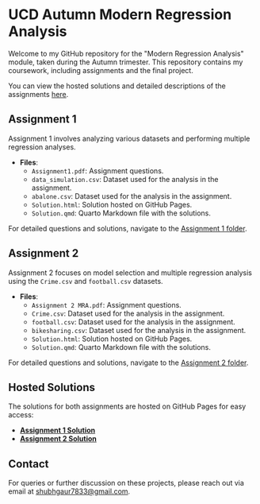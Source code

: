 # UCD Autumn Modern Regression Analysis

Welcome to my GitHub repository for the "Modern Regression Analysis" module, taken during the Autumn trimester. This repository contains my coursework, including assignments and the final project.

You can view the hosted solutions and detailed descriptions of the assignments [here](https://shubhgaur37.github.io/UCD-Autumn-Modern-Regression-Analysis/).

## Assignment 1
Assignment 1 involves analyzing various datasets and performing multiple regression analyses.

- **Files**:
  - `Assignment1.pdf`: Assignment questions.
  - `data_simulation.csv`: Dataset used for the analysis in the assignment.
  - `abalone.csv`: Dataset used for the analysis in the assignment.
  - `Solution.html`: Solution hosted on GitHub Pages.
  - `Solution.qmd`: Quarto Markdown file with the solutions.

For detailed questions and solutions, navigate to the [Assignment 1 folder](Assignment-1).

## Assignment 2
Assignment 2 focuses on model selection and multiple regression analysis using the `Crime.csv` and `football.csv` datasets.

- **Files**:
  - `Assignment 2 MRA.pdf`: Assignment questions.
  - `Crime.csv`: Dataset used for the analysis in the assignment.
  - `football.csv`: Dataset used for the analysis in the assignment.
  - `bikesharing.csv`: Dataset used for the analysis in the assignment.
  - `Solution.html`: Solution hosted on GitHub Pages.
  - `Solution.qmd`: Quarto Markdown file with the solutions.

For detailed questions and solutions, navigate to the [Assignment 2 folder](Assignment-2).

## Hosted Solutions
The solutions for both assignments are hosted on GitHub Pages for easy access:

- **[Assignment 1 Solution](https://shubhgaur37.github.io/UCD-Autumn-Modern-Regression-Analysis/Assignment-1/Solution.html)**
- **[Assignment 2 Solution](https://shubhgaur37.github.io/UCD-Autumn-Modern-Regression-Analysis/Assignment-2/Solution.html)**

## Contact
For queries or further discussion on these projects, please reach out via email at shubhgaur7833@gmail.com.
